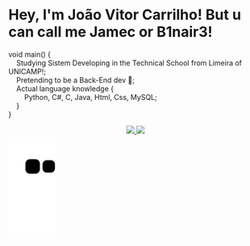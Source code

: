 # Hey, I'm João Vitor Carrilho! But u can call me Jamec or B1nair3!
void main() { <br>
    Studying Sistem Developing in the Technical School from Limeira of UNICAMP!; <br>
    Pretending to be a Back-End dev 🧐; <br>
    Actual language knowledge { <br>
        Python, C#, C, Java, Html, Css, MySQL; <br>
    } <br>
} <br>
  
<div align="center">
  <a href="https://github.com/B1nair3">
  <img height="180em" src="https://github-readme-stats.vercel.app/api?username=B1nair3&show_icons=true&theme=dark&include_all_commits=true&count_private=true"/>
  <img height="180em" src="https://github-readme-stats.vercel.app/api/top-langs/?username=B1nair3&layout=compact&langs_count=7&theme=dark"/>
</div>
  
  
  
   ![Snake animation](https://github.com/B1nair3/B1nair3/blob/output/github-contribution-grid-snake.svg)
